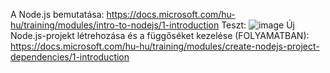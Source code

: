 A Node.js bemutatása: https://docs.microsoft.com/hu-hu/training/modules/intro-to-nodejs/1-introduction
Teszt: ![image](https://user-images.githubusercontent.com/79217871/190642873-8813de73-94dd-4b13-adda-2d3f884101cc.png)
Új Node.js-projekt létrehozása és a függőséket kezelése (FOLYAMATBAN): https://docs.microsoft.com/hu-hu/training/modules/create-nodejs-project-dependencies/1-introduction
